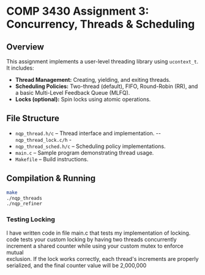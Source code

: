 # COMP 3430 Assignment 3: Concurrency, Threads & Scheduling

## Overview
This assignment implements a user-level threading library using `ucontext_t`. It includes:
- **Thread Management:** Creating, yielding, and exiting threads.
- **Scheduling Policies:** Two-thread (default), FIFO, Round-Robin (RR), and a basic Multi-Level Feedback Queue (MLFQ).
- **Locks (optional):** Spin locks using atomic operations.

## File Structure
- `nqp_thread.h/c` – Thread interface and implementation.
-- `nqp_thread_lock.c/h` -  
- `nqp_thread_sched.h/c` – Scheduling policy implementations.
- `main.c` – Sample program demonstrating thread usage.
- `Makefile` – Build instructions.

## Compilation & Running
```bash
make
./nqp_threads
./nqp_refiner
```




### Testing Locking 
I have written code in file main.c that tests my implementation of locking. code tests your custom locking by 
having two threads concurrently increment a shared counter while using your custom mutex to enforce mutual  
exclusion. If the lock works correctly, each thread's increments are properly serialized, and the final counter
 value will be 2,000,000

